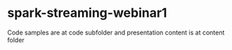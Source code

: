 # spark-streaming-webinar1
Code samples are at code subfolder and presentation content is at content folder

